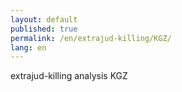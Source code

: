 ```yaml
---
layout: default
published: true
permalink: /en/extrajud-killing/KGZ/
lang: en
---
```


extrajud-killing analysis KGZ

